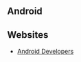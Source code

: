 Android
-------

Websites
--------
* [Android Developers](https://developer.android.com/index.html)
